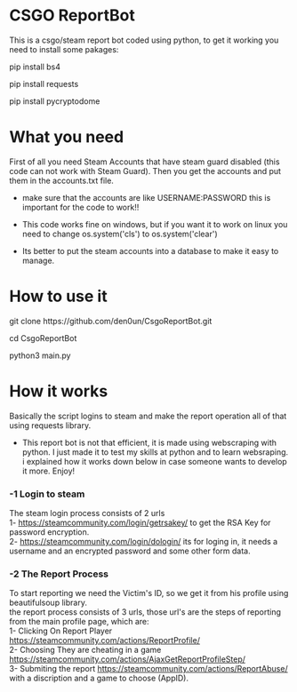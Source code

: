 # CSGO ReportBot
<p>This is a csgo/steam report bot coded using python, to get it working you need to install some pakages:</p>
<p>pip install bs4</p>
<p>pip install requests</p>
<p>pip install pycryptodome</p>

# What you need
<p>First of all you need Steam Accounts that have steam guard disabled (this code can not work with Steam Guard). Then you get the accounts and put them in the accounts.txt file.</p>

- make sure that the accounts are like USERNAME:PASSWORD this is important for the code to work!!<br>

- This code works fine on windows, but if you want it to work on linux you need to change os.system('cls') to os.system('clear')<br>

- Its better to put the steam accounts into a database to make it easy to manage.<br></p>

# How to use it

<p>git clone https://github.com/den0un/CsgoReportBot.git</p>

<p>cd CsgoReportBot</p>

<p>python3 main.py</p>

# How it works

<p> Basically the script logins to steam and make the report operation all of that using requests library.</p>

- This report bot is not that efficient, it is made using webscraping with python. I just made it to test my skills at python and to learn websraping. i explained how it works down below in case someone wants to develop it more. Enjoy!

### -1 Login to steam

The steam login process consists of 2 urls<br>
1- https://steamcommunity.com/login/getrsakey/ to get the RSA Key for password encryption.<br>
2- https://steamcommunity.com/login/dologin/ its for loging in, it needs a username and an encrypted password and some other form data.<br>


### -2 The Report Process

To start reporting we need the Victim's ID, so we get it from his profile using beautifulsoup library.<br>
the report process consists of 3 urls, those url's are the steps of reporting from the main profile page, which are:<br>
1- Clicking On Report Player https://steamcommunity.com/actions/ReportProfile/<br>
2- Choosing They are cheating in a game https://steamcommunity.com/actions/AjaxGetReportProfileStep/<br>
3- Submiting the report https://steamcommunity.com/actions/ReportAbuse/ with a discription and a game to choose (AppID).





